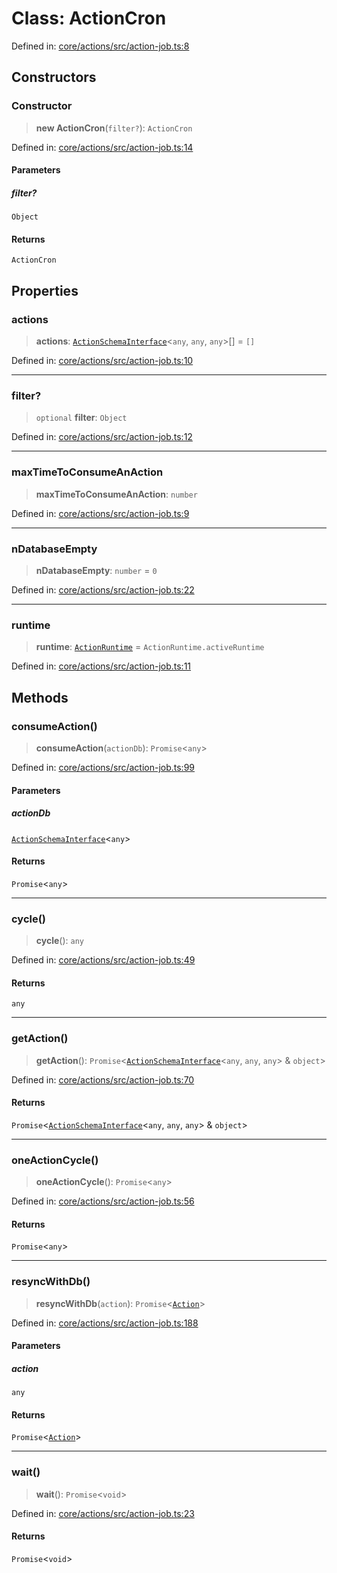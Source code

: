 # Class: ActionCron

Defined in: [core/actions/src/action-job.ts:8](https://github.com/LaWebcapsule/orbits/blob/fdabe4406970f5d9afffe326fe940d326210b361/core/actions/src/action-job.ts#L8)

## Constructors

### Constructor

> **new ActionCron**(`filter?`): `ActionCron`

Defined in: [core/actions/src/action-job.ts:14](https://github.com/LaWebcapsule/orbits/blob/fdabe4406970f5d9afffe326fe940d326210b361/core/actions/src/action-job.ts#L14)

#### Parameters

##### filter?

`Object`

#### Returns

`ActionCron`

## Properties

### actions

> **actions**: [`ActionSchemaInterface`](../interfaces/ActionSchemaInterface.md)\<`any`, `any`, `any`\>[] = `[]`

Defined in: [core/actions/src/action-job.ts:10](https://github.com/LaWebcapsule/orbits/blob/fdabe4406970f5d9afffe326fe940d326210b361/core/actions/src/action-job.ts#L10)

***

### filter?

> `optional` **filter**: `Object`

Defined in: [core/actions/src/action-job.ts:12](https://github.com/LaWebcapsule/orbits/blob/fdabe4406970f5d9afffe326fe940d326210b361/core/actions/src/action-job.ts#L12)

***

### maxTimeToConsumeAnAction

> **maxTimeToConsumeAnAction**: `number`

Defined in: [core/actions/src/action-job.ts:9](https://github.com/LaWebcapsule/orbits/blob/fdabe4406970f5d9afffe326fe940d326210b361/core/actions/src/action-job.ts#L9)

***

### nDatabaseEmpty

> **nDatabaseEmpty**: `number` = `0`

Defined in: [core/actions/src/action-job.ts:22](https://github.com/LaWebcapsule/orbits/blob/fdabe4406970f5d9afffe326fe940d326210b361/core/actions/src/action-job.ts#L22)

***

### runtime

> **runtime**: [`ActionRuntime`](ActionRuntime.md) = `ActionRuntime.activeRuntime`

Defined in: [core/actions/src/action-job.ts:11](https://github.com/LaWebcapsule/orbits/blob/fdabe4406970f5d9afffe326fe940d326210b361/core/actions/src/action-job.ts#L11)

## Methods

### consumeAction()

> **consumeAction**(`actionDb`): `Promise`\<`any`\>

Defined in: [core/actions/src/action-job.ts:99](https://github.com/LaWebcapsule/orbits/blob/fdabe4406970f5d9afffe326fe940d326210b361/core/actions/src/action-job.ts#L99)

#### Parameters

##### actionDb

[`ActionSchemaInterface`](../interfaces/ActionSchemaInterface.md)\<`any`\>

#### Returns

`Promise`\<`any`\>

***

### cycle()

> **cycle**(): `any`

Defined in: [core/actions/src/action-job.ts:49](https://github.com/LaWebcapsule/orbits/blob/fdabe4406970f5d9afffe326fe940d326210b361/core/actions/src/action-job.ts#L49)

#### Returns

`any`

***

### getAction()

> **getAction**(): `Promise`\<[`ActionSchemaInterface`](../interfaces/ActionSchemaInterface.md)\<`any`, `any`, `any`\> & `object`\>

Defined in: [core/actions/src/action-job.ts:70](https://github.com/LaWebcapsule/orbits/blob/fdabe4406970f5d9afffe326fe940d326210b361/core/actions/src/action-job.ts#L70)

#### Returns

`Promise`\<[`ActionSchemaInterface`](../interfaces/ActionSchemaInterface.md)\<`any`, `any`, `any`\> & `object`\>

***

### oneActionCycle()

> **oneActionCycle**(): `Promise`\<`any`\>

Defined in: [core/actions/src/action-job.ts:56](https://github.com/LaWebcapsule/orbits/blob/fdabe4406970f5d9afffe326fe940d326210b361/core/actions/src/action-job.ts#L56)

#### Returns

`Promise`\<`any`\>

***

### resyncWithDb()

> **resyncWithDb**(`action`): `Promise`\<[`Action`](Action.md)\>

Defined in: [core/actions/src/action-job.ts:188](https://github.com/LaWebcapsule/orbits/blob/fdabe4406970f5d9afffe326fe940d326210b361/core/actions/src/action-job.ts#L188)

#### Parameters

##### action

`any`

#### Returns

`Promise`\<[`Action`](Action.md)\>

***

### wait()

> **wait**(): `Promise`\<`void`\>

Defined in: [core/actions/src/action-job.ts:23](https://github.com/LaWebcapsule/orbits/blob/fdabe4406970f5d9afffe326fe940d326210b361/core/actions/src/action-job.ts#L23)

#### Returns

`Promise`\<`void`\>
